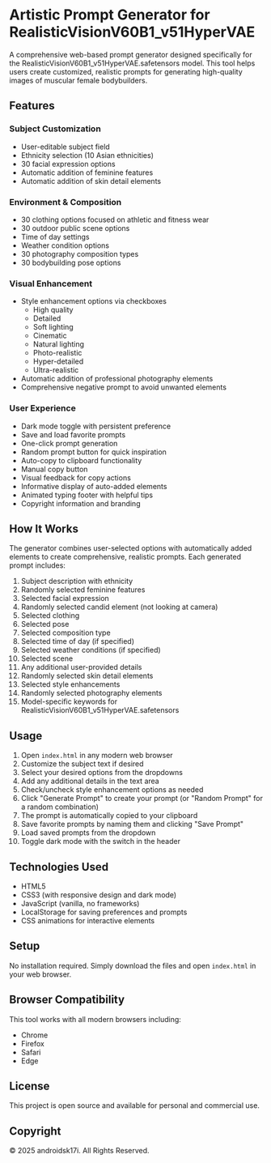 # Artistic Prompt Generator for RealisticVisionV60B1_v51HyperVAE

A comprehensive web-based prompt generator designed specifically for the RealisticVisionV60B1_v51HyperVAE.safetensors model. This tool helps users create customized, realistic prompts for generating high-quality images of muscular female bodybuilders.

## Features

### Subject Customization
- User-editable subject field
- Ethnicity selection (10 Asian ethnicities)
- 30 facial expression options
- Automatic addition of feminine features
- Automatic addition of skin detail elements

### Environment & Composition
- 30 clothing options focused on athletic and fitness wear
- 30 outdoor public scene options
- Time of day settings
- Weather condition options
- 30 photography composition types
- 30 bodybuilding pose options

### Visual Enhancement
- Style enhancement options via checkboxes
  - High quality
  - Detailed
  - Soft lighting
  - Cinematic
  - Natural lighting
  - Photo-realistic
  - Hyper-detailed
  - Ultra-realistic
- Automatic addition of professional photography elements
- Comprehensive negative prompt to avoid unwanted elements

### User Experience
- Dark mode toggle with persistent preference
- Save and load favorite prompts
- One-click prompt generation
- Random prompt button for quick inspiration
- Auto-copy to clipboard functionality
- Manual copy button
- Visual feedback for copy actions
- Informative display of auto-added elements
- Animated typing footer with helpful tips
- Copyright information and branding

## How It Works

The generator combines user-selected options with automatically added elements to create comprehensive, realistic prompts. Each generated prompt includes:

1. Subject description with ethnicity
2. Randomly selected feminine features
3. Selected facial expression
4. Randomly selected candid element (not looking at camera)
5. Selected clothing
6. Selected pose
7. Selected composition type
8. Selected time of day (if specified)
9. Selected weather conditions (if specified)
10. Selected scene
11. Any additional user-provided details
12. Randomly selected skin detail elements
13. Selected style enhancements
14. Randomly selected photography elements
15. Model-specific keywords for RealisticVisionV60B1_v51HyperVAE.safetensors

## Usage

1. Open `index.html` in any modern web browser
2. Customize the subject text if desired
3. Select your desired options from the dropdowns
4. Add any additional details in the text area
5. Check/uncheck style enhancement options as needed
6. Click "Generate Prompt" to create your prompt (or "Random Prompt" for a random combination)
7. The prompt is automatically copied to your clipboard
8. Save favorite prompts by naming them and clicking "Save Prompt"
9. Load saved prompts from the dropdown
10. Toggle dark mode with the switch in the header

## Technologies Used

- HTML5
- CSS3 (with responsive design and dark mode)
- JavaScript (vanilla, no frameworks)
- LocalStorage for saving preferences and prompts
- CSS animations for interactive elements

## Setup

No installation required. Simply download the files and open `index.html` in your web browser.

## Browser Compatibility

This tool works with all modern browsers including:
- Chrome
- Firefox
- Safari
- Edge

## License

This project is open source and available for personal and commercial use.

## Copyright

© 2025 androidsk17i. All Rights Reserved. 